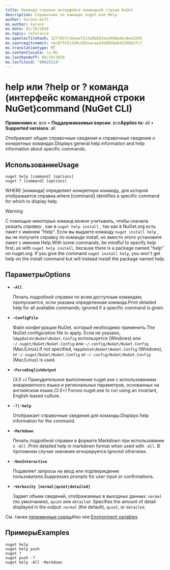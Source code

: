 ```yaml
---
title: Команда справки интерфейса командной строки NuGet
description: Справочник по команде nuget.exe Help
author: karann-msft
ms.author: karann
ms.date: 01/18/2018
ms.topic: reference
ms.openlocfilehash: 12776b7c16aeef223a0b682ee2468edec8ea3295
ms.sourcegitcommit: cbc87fe51330cdd3eacaad3e8656eb4258882fc7
ms.translationtype: MT
ms.contentlocale: ru-RU
ms.lasthandoff: 08/19/2020
ms.locfileid: "88623114"
---
```

# <a name="help-or--command-nuget-cli"></a><span data-ttu-id="d56ff-103">help или ?</span><span class="sxs-lookup"><span data-stu-id="d56ff-103">help or ?</span></span> <span data-ttu-id="d56ff-104">команда (интерфейс командной строки NuGet)</span><span class="sxs-lookup"><span data-stu-id="d56ff-104">command (NuGet CLI)</span></span>

<span data-ttu-id="d56ff-105">**Применимо к:** все &bullet; **Поддерживаемые версии**: все</span><span class="sxs-lookup"><span data-stu-id="d56ff-105">**Applies to:** all &bullet; **Supported versions**: all</span></span>

<span data-ttu-id="d56ff-106">Отображает общие справочные сведения и справочные сведения о конкретных командах.</span><span class="sxs-lookup"><span data-stu-id="d56ff-106">Displays general help information and help information about specific commands.</span></span>

## <a name="usage"></a><span data-ttu-id="d56ff-107">Использование</span><span class="sxs-lookup"><span data-stu-id="d56ff-107">Usage</span></span>

```cli
nuget help [command] [options]
nuget ? [command] [options]
```

<span data-ttu-id="d56ff-108">WHERE [команда] определяет конкретную команду, для которой отображается справка.</span><span class="sxs-lookup"><span data-stu-id="d56ff-108">where [command] identifies a specific command for which to display help.</span></span>

> [!Warning]
> <span data-ttu-id="d56ff-109">С помощью некоторых команд можно учитывать, чтобы сначала указать *справку* , как в `nuget help install` , так как в NuGet.org есть пакет с именем "Help". Если вы выдаете команду `nuget install help` , вы не получите справку по команде install, но вместо этого установите пакет с именем Help.</span><span class="sxs-lookup"><span data-stu-id="d56ff-109">With some commands, be mindful to specify *help* first, as with `nuget help install`, because there is a package named "help" on nuget.org. If you give the command `nuget install help`, you won't get help on the install command but will instead install the package named help.</span></span>

## <a name="options"></a><span data-ttu-id="d56ff-110">Параметры</span><span class="sxs-lookup"><span data-stu-id="d56ff-110">Options</span></span>

- **`-All`**

  <span data-ttu-id="d56ff-111">Печать подробной справки по всем доступным командам; пропускается, если указана определенная команда.</span><span class="sxs-lookup"><span data-stu-id="d56ff-111">Print detailed help for all available commands; ignored if a specific command is given.</span></span>

- **`-ConfigFile`**

  <span data-ttu-id="d56ff-112">Файл конфигурации NuGet, который необходимо применить.</span><span class="sxs-lookup"><span data-stu-id="d56ff-112">The NuGet configuration file to apply.</span></span> <span data-ttu-id="d56ff-113">Если не указано, `%AppData%\NuGet\NuGet.Config` используется (Windows) или `~/.nuget/NuGet/NuGet.Config` или `~/.config/NuGet/NuGet.Config` (Mac/Linux).</span><span class="sxs-lookup"><span data-stu-id="d56ff-113">If not specified, `%AppData%\NuGet\NuGet.Config` (Windows), or `~/.nuget/NuGet/NuGet.Config` or `~/.config/NuGet/NuGet.Config` (Mac/Linux) is used.</span></span>

- **`-ForceEnglishOutput`**

  <span data-ttu-id="d56ff-114">*(3.5 +)* Принудительное выполнение nuget.exe с использованием инвариантного языка и региональных параметров, основанных на английском языке.</span><span class="sxs-lookup"><span data-stu-id="d56ff-114">*(3.5+)* Forces nuget.exe to run using an invariant, English-based culture.</span></span>

- **`-?|-help`**

  <span data-ttu-id="d56ff-115">Отображает справочные сведения для команды.</span><span class="sxs-lookup"><span data-stu-id="d56ff-115">Displays help information for the command.</span></span>

- **`-Markdown`**

  <span data-ttu-id="d56ff-116">Печать подробной справки в формате Markdown при использовании с `-All` .</span><span class="sxs-lookup"><span data-stu-id="d56ff-116">Print detailed help in markdown format when used with `-All`.</span></span> <span data-ttu-id="d56ff-117">В противном случае значение игнорируется.</span><span class="sxs-lookup"><span data-stu-id="d56ff-117">Ignored otherwise.</span></span>

- **`-NonInteractive`**

  <span data-ttu-id="d56ff-118">Подавляет запросы на ввод или подтверждение пользователя.</span><span class="sxs-lookup"><span data-stu-id="d56ff-118">Suppresses prompts for user input or confirmations.</span></span>

- **`-Verbosity [normal|quiet|detailed]`**

  <span data-ttu-id="d56ff-119">Задает объем сведений, отображаемых в выходных данных: `normal` (по умолчанию), `quiet` или `detailed` .</span><span class="sxs-lookup"><span data-stu-id="d56ff-119">Specifies the amount of detail displayed in the output: `normal` (the default), `quiet`, or `detailed`.</span></span>

<span data-ttu-id="d56ff-120">См. также [переменные среды](cli-ref-environment-variables.md)</span><span class="sxs-lookup"><span data-stu-id="d56ff-120">Also see [Environment variables](cli-ref-environment-variables.md)</span></span>

## <a name="examples"></a><span data-ttu-id="d56ff-121">Примеры</span><span class="sxs-lookup"><span data-stu-id="d56ff-121">Examples</span></span>

```cli
nuget help
nuget help push
nuget ?
nuget push -?
nuget help -All -Markdown
```
